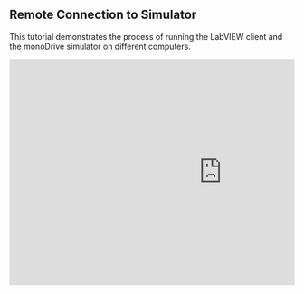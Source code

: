 ## Remote Connection to Simulator

This tutorial demonstrates the process of running the LabVIEW client and the monoDrive simulator on different computers.


<div style="position: relative; padding-bottom: 56.25%; height: 0; overflow: hidden; max-width: 100%; height: auto;">

<iframe width="750" height="400" src="https://www.youtube.com/embed/XeeFKo-D1vU" frameborder="0" allow="accelerometer; autoplay; encrypted-media; gyroscope; picture-in-picture" allowfullscreen></iframe>
</div>

